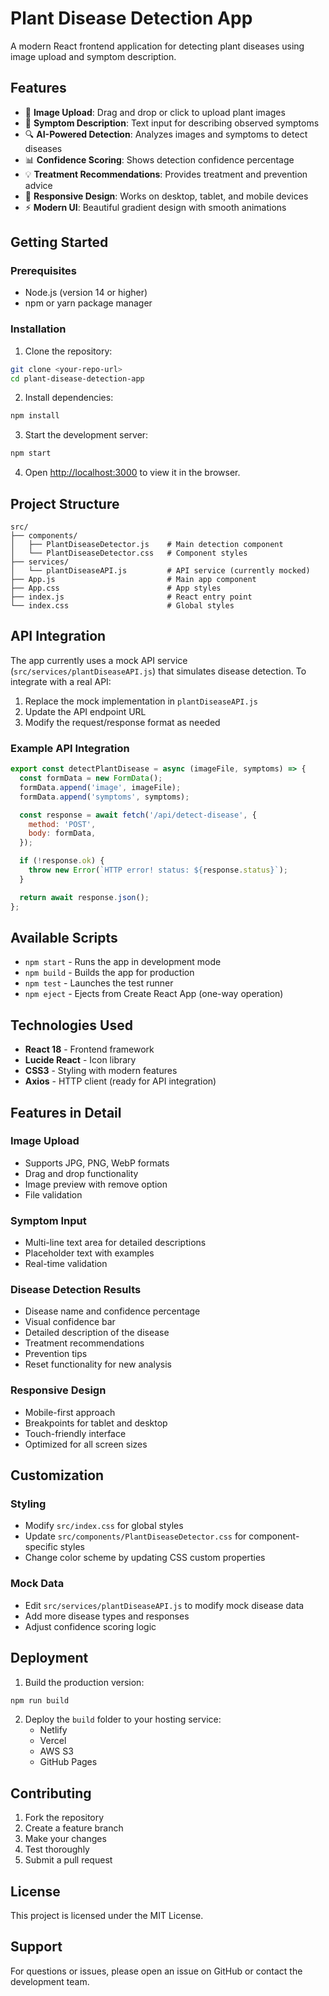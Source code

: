 # Plant Disease Detection App

A modern React frontend application for detecting plant diseases using image upload and symptom description.

## Features

- 📸 **Image Upload**: Drag and drop or click to upload plant images
- 📝 **Symptom Description**: Text input for describing observed symptoms
- 🔍 **AI-Powered Detection**: Analyzes images and symptoms to detect diseases
- 📊 **Confidence Scoring**: Shows detection confidence percentage
- 💡 **Treatment Recommendations**: Provides treatment and prevention advice
- 📱 **Responsive Design**: Works on desktop, tablet, and mobile devices
- ⚡ **Modern UI**: Beautiful gradient design with smooth animations

## Getting Started

### Prerequisites

- Node.js (version 14 or higher)
- npm or yarn package manager

### Installation

1. Clone the repository:
```bash
git clone <your-repo-url>
cd plant-disease-detection-app
```

2. Install dependencies:
```bash
npm install
```

3. Start the development server:
```bash
npm start
```

4. Open [http://localhost:3000](http://localhost:3000) to view it in the browser.

## Project Structure

```
src/
├── components/
│   ├── PlantDiseaseDetector.js    # Main detection component
│   └── PlantDiseaseDetector.css   # Component styles
├── services/
│   └── plantDiseaseAPI.js         # API service (currently mocked)
├── App.js                         # Main app component
├── App.css                        # App styles
├── index.js                       # React entry point
└── index.css                      # Global styles
```

## API Integration

The app currently uses a mock API service (`src/services/plantDiseaseAPI.js`) that simulates disease detection. To integrate with a real API:

1. Replace the mock implementation in `plantDiseaseAPI.js`
2. Update the API endpoint URL
3. Modify the request/response format as needed

### Example API Integration

```javascript
export const detectPlantDisease = async (imageFile, symptoms) => {
  const formData = new FormData();
  formData.append('image', imageFile);
  formData.append('symptoms', symptoms);

  const response = await fetch('/api/detect-disease', {
    method: 'POST',
    body: formData,
  });

  if (!response.ok) {
    throw new Error(`HTTP error! status: ${response.status}`);
  }

  return await response.json();
};
```

## Available Scripts

- `npm start` - Runs the app in development mode
- `npm build` - Builds the app for production
- `npm test` - Launches the test runner
- `npm eject` - Ejects from Create React App (one-way operation)

## Technologies Used

- **React 18** - Frontend framework
- **Lucide React** - Icon library
- **CSS3** - Styling with modern features
- **Axios** - HTTP client (ready for API integration)

## Features in Detail

### Image Upload
- Supports JPG, PNG, WebP formats
- Drag and drop functionality
- Image preview with remove option
- File validation

### Symptom Input
- Multi-line text area for detailed descriptions
- Placeholder text with examples
- Real-time validation

### Disease Detection Results
- Disease name and confidence percentage
- Visual confidence bar
- Detailed description of the disease
- Treatment recommendations
- Prevention tips
- Reset functionality for new analysis

### Responsive Design
- Mobile-first approach
- Breakpoints for tablet and desktop
- Touch-friendly interface
- Optimized for all screen sizes

## Customization

### Styling
- Modify `src/index.css` for global styles
- Update `src/components/PlantDiseaseDetector.css` for component-specific styles
- Change color scheme by updating CSS custom properties

### Mock Data
- Edit `src/services/plantDiseaseAPI.js` to modify mock disease data
- Add more disease types and responses
- Adjust confidence scoring logic

## Deployment

1. Build the production version:
```bash
npm run build
```

2. Deploy the `build` folder to your hosting service:
   - Netlify
   - Vercel
   - AWS S3
   - GitHub Pages

## Contributing

1. Fork the repository
2. Create a feature branch
3. Make your changes
4. Test thoroughly
5. Submit a pull request

## License

This project is licensed under the MIT License.

## Support

For questions or issues, please open an issue on GitHub or contact the development team.